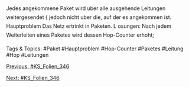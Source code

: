 Jedes angekommene Paket wird uber alle ausgehende Leitungen weitergesendet {
jedoch nicht uber die, auf der es angekommen ist.
Hauptproblem
Das Netz ertrinkt in Paketen. L osungen:
Nach jedem Weiterleiten eines Paketes wird dessen Hop-Counter erhoht;

   Tags & Topics:
   #Paket
   #Hauptproblem
   #Hop-Counter
   #Paketes
   #Leitung
   #Hop
   #Leitungen

[Previous: #KS_Folien_346](KS_Folien_346.md)

[Next: #KS_Folien_346](KS_Folien_346.md)